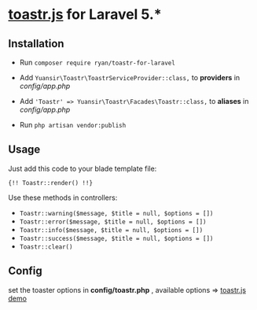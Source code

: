 # [toastr.js](http://codeseven.github.io/toastr/) for Laravel 5.*



## Installation

- Run `composer require ryan/toastr-for-laravel`


- Add `Yuansir\Toastr\ToastrServiceProvider::class,` to  **providers** in *config/app.php*
- Add `'Toastr' => Yuansir\Toastr\Facades\Toastr::class,` to **aliases** in *config/app.php*
- Run `php artisan vendor:publish`



## Usage

Just add this code to your blade template file:

``` 
{!! Toastr::render() !!}
```

Use these methods in controllers:

- `Toastr::warning($message, $title = null, $options = [])` 
- `Toastr::error($message, $title = null, $options = [])` 
- `Toastr::info($message, $title = null, $options = [])`
- `Toastr::success($message, $title = null, $options = [])`
- `Toastr::clear() `



## Config

set the toaster options in **config/toastr.php** , available options => [toastr.js demo](http://codeseven.github.io/toastr/demo.html)

